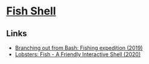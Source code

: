 # [Fish Shell](https://fishshell.com/)

## Links

- [Branching out from Bash: Fishing expedition (2019)](https://brettterpstra.com/2019/10/11/branching-out-from-bash-fishing-expedition/)
- [Lobsters: Fish - A Friendly Interactive Shell (2020)](https://lobste.rs/s/hvlzor/fish_friendly_interactive_shell)